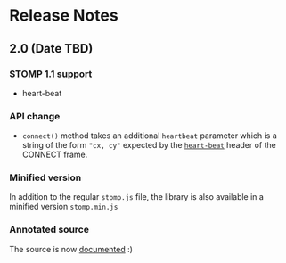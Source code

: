 # Release Notes

## 2.0 (Date TBD)

### STOMP 1.1 support

* heart-beat

### API change

* `connect()` method takes an additional `heartbeat` parameter which is a string of the form `"cx, cy"` expected by the [`heart-beat`](http://stomp.github.com/stomp-specification-1.1.html#Heart-beating) header of the CONNECT frame. 

### Minified version

In addition to the regular `stomp.js` file, the library is also available in a minified version `stomp.min.js`

### Annotated source

The source is now [documented](http://jmesnil.net/stomp-websocket/stomp.html) :)

